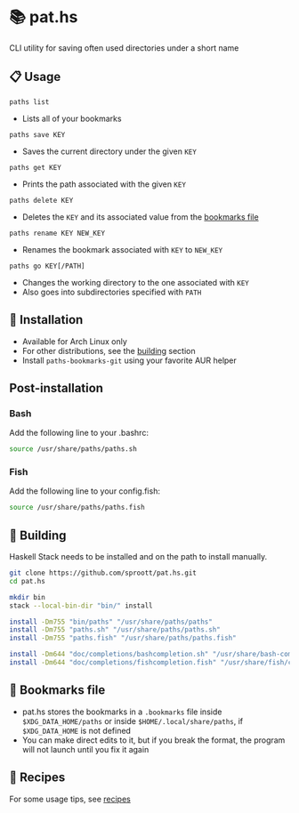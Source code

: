 # 📚 pat.hs

CLI utility for saving often used directories under a short name

## 📋 Usage

`paths list` 
  - Lists all of your bookmarks

`paths save KEY` 
  - Saves the current directory under the given `KEY`

`paths get KEY`
  - Prints the path associated with the given `KEY`

`paths delete KEY`
  - Deletes the `KEY` and its associated value from the [bookmarks file](#-bookmarks-file)

`paths rename KEY NEW_KEY`
  - Renames the bookmark associated with `KEY` to `NEW_KEY`

`paths go KEY[/PATH]` 
  - Changes the working directory to the one associated with `KEY`
  - Also goes into subdirectories specified with `PATH`

## 💾 Installation

- Available for Arch Linux only
- For other distributions, see the [building](#-building) section
- Install `paths-bookmarks-git` using your favorite AUR helper

## Post-installation

### Bash

Add the following line to your .bashrc:

```sh
source /usr/share/paths/paths.sh
```

### Fish

Add the following line to your config.fish:

```sh
source /usr/share/paths/paths.fish
```

## 👷 Building

Haskell Stack needs to be installed and on the path to install manually.


```sh
git clone https://github.com/sproott/pat.hs.git
cd pat.hs

mkdir bin
stack --local-bin-dir "bin/" install 

install -Dm755 "bin/paths" "/usr/share/paths/paths"
install -Dm755 "paths.sh" "/usr/share/paths/paths.sh"
install -Dm755 "paths.fish" "/usr/share/paths/paths.fish"

install -Dm644 "doc/completions/bashcompletion.sh" "/usr/share/bash-completion/completions/paths"
install -Dm644 "doc/completions/fishcompletion.fish" "/usr/share/fish/completions/paths.fish"
```


## 🔧 Bookmarks file

- pat.hs stores the bookmarks in a `.bookmarks` file inside `$XDG_DATA_HOME/paths` or inside `$HOME/.local/share/paths`, if `$XDG_DATA_HOME` is not defined
- You can make direct edits to it, but if you break the format, the program will not launch until you fix it again

## 🍲 Recipes

For some usage tips, see [recipes](doc/recipes/)
